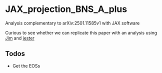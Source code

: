 # JAX_projection_BNS_A_plus
Analysis complementary to arXiv:2501.11585v1 with JAX software

Curious to see whether we can replicate this paper with an analysis using [Jim](https://github.com/kazewong/jim) and [jester](https://github.com/tsunhopang/jester)

## Todos

- Get the EOSs